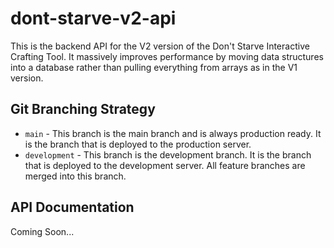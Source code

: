 # dont-starve-v2-api
This is the backend API for the V2 version of the Don't Starve Interactive Crafting Tool. It massively improves performance by moving data structures into a database 
rather than pulling everything from arrays as in the V1 version.

## Git Branching Strategy
- `main` - This branch is the main branch and is always production ready. It is the branch that is deployed to the production server.
- `development` - This branch is the development branch. It is the branch that is deployed to the development server. All feature branches are merged into this branch.

## API Documentation

Coming Soon...
